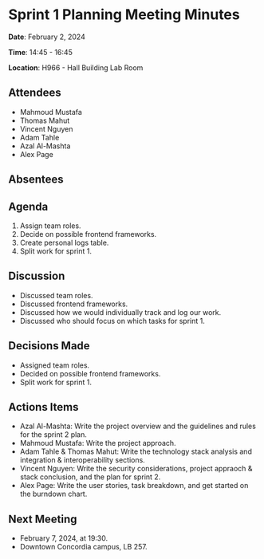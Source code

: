 # Sprint 1 Planning Meeting Minutes

**Date**: February 2, 2024

**Time**: 14:45 - 16:45

**Location**: H966 - Hall Building Lab Room

## Attendees

- Mahmoud Mustafa
- Thomas Mahut
- Vincent Nguyen
- Adam Tahle
- Azal Al-Mashta
- Alex Page

## Absentees

## Agenda

1. Assign team roles.
2. Decide on possible frontend frameworks.
3. Create personal logs table.
4. Split work for sprint 1.

## Discussion

- Discussed team roles.
- Discussed frontend frameworks.
- Discussed how we would individually track and log our work.
- Discussed who should focus on which tasks for sprint 1.

## Decisions Made

- Assigned team roles.
- Decided on possible frontend frameworks.
- Split work for sprint 1.

## Actions Items

- Azal Al-Mashta: Write the project overview and the guidelines and rules for the sprint 2 plan.
- Mahmoud Mustafa: Write the project approach.
- Adam Tahle & Thomas Mahut: Write the technology stack analysis and integration & interoperability sections.
- Vincent Nguyen: Write the security considerations, project appraoch & stack conclusion, and the plan for sprint 2.
- Alex Page: Write the user stories, task breakdown, and get started on the burndown chart.

## Next Meeting

- February 7, 2024, at 19:30.
- Downtown Concordia campus, LB 257.
